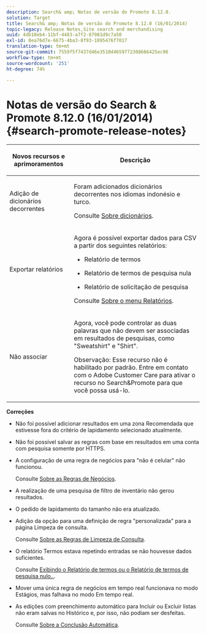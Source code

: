 ```yaml
---
description: Search& amp; Notas de versão do Promote 8.12.0.
solution: Target
title: Search& amp; Notas de versão do Promote 8.12.0 (16/01/2014)
topic-legacy: Release Notes,Site search and merchandising
uuid: 4db10eb4-11bf-4483-a7f2-87981d9c7a50
exl-id: 8ea76d7e-6675-4ba3-8f93-1895476f7017
translation-type: tm+mt
source-git-commit: 7559f5f7437d46e3510d4659772308666425ec96
workflow-type: tm+mt
source-wordcount: '251'
ht-degree: 74%

---
```


# Notas de versão do Search &amp; Promote 8.12.0 (16/01/2014){#search-promote-release-notes}

<table> 
 <thead> 
  <tr> 
   <th colname="col1" class="entry"> <p>Novos recursos e aprimoramentos </p> </th> 
   <th colname="col2" class="entry"> <p>Descrição </p> </th> 
  </tr> 
 </thead>
 <tbody> 
  <tr> 
   <td colname="col1"> <p>Adição de dicionários decorrentes </p> </td> 
   <td colname="col2"> <p> </p> <p> Foram adicionados dicionários decorrentes nos idiomas indonésio e turco. </p> <p>Consulte <a href="../c-about-linguistics-menu/c-about-dictionaries.md#concept_B8028B71EC8144669614C64578EDB034" format="dita" scope="local"> Sobre dicionários</a>. </p> </td> 
  </tr> 
  <tr> 
   <td colname="col1"> <p>Exportar relatórios </p> </td> 
   <td colname="col2"> <p> 
     <!--3683368-->Agora é possível exportar dados para CSV a partir dos seguintes relatórios: 
     <ul id="ul_93B619DBB3444F64BD6D7F9E969AB1E1"> 
      <li id="li_96DDE1A196834845A0FA319903C5934B"> <p>Relatório de termos </p> </li> 
      <li id="li_4F1A19DE98C84F8CAD963EEA2B38ED7A"> <p>Relatório de termos de pesquisa nula </p> </li> 
      <li id="li_A7716C62C4D44CD69D411C3FEE246D96"> <p>Relatório de solicitação de pesquisa </p> </li> 
     </ul> </p> <p>Consulte <a href="../c-about-reports-menu/c-about-reports-menu.md#concept_5F901459C7AB461BAB30B305957EB00C" format="dita" scope="local"> Sobre o menu Relatórios</a>. </p> </td> 
  </tr> 
  <tr> 
   <td colname="col1"> <p>Não associar </p> </td> 
   <td colname="col2"> <p>Agora, você pode controlar as duas palavras que não devem ser associadas em resultados de pesquisas, como "Sweatshirt" e "Shirt". </p> <p> <p>Observação: Esse recurso não é habilitado por padrão. Entre em contato com o Adobe Customer Care para ativar o recurso no Search&amp;Promote para que você possa usá-lo. </p> </p> </td> 
  </tr> 
 </tbody> 
</table>

**Correções**

* Não foi possível adicionar resultados em uma zona Recomendada que estivesse fora do critério de lapidamento selecionado atualmente.
* Não foi possível salvar as regras com base em resultados em uma conta com pesquisa somente por HTTPS.
* A configuração de uma regra de negócios para &quot;não é celular&quot; não funcionou.

   Consulte [Sobre as Regras de Negócios](../c-about-rules-menu/c-about-business-rules.md#concept_2A93D76216754D3D8412CDEA00BD26BD).

* A realização de uma pesquisa de filtro de inventário não gerou resultados.
* O pedido de lapidamento do tamanho não era atualizado.
* Adição da opção para uma definição de regra &quot;personalizada&quot; para a página Limpeza de consulta.

   Consulte [Sobre as Regras de Limpeza de Consulta](../c-about-rules-menu/c-about-query-cleaning-rules.md#concept_17F3CDDC3C8A4128AF092A82B777B86C).

* O relatório Termos estava repetindo entradas se não houvesse dados suficientes.

   Consulte [Exibindo o Relatório de termos ou o Relatório de termos de pesquisa nulo..](../c-about-reports-menu/c-about-reports-menu.md#task_53B7ED1582DD4B0E8376546A7AFC789A).

* Mover uma única regra de negócios em tempo real funcionava no modo Estágios, mas falhava no modo Em tempo real.
* As edições com preenchimento automático para Incluir ou Excluir listas não eram salvas no Histórico e, por isso, não podiam ser desfeitas.

   Consulte [Sobre a Conclusão Automática](../c-about-auto-complete.md#concept_093A9CD754864BA79B456FE4BEB64578).
